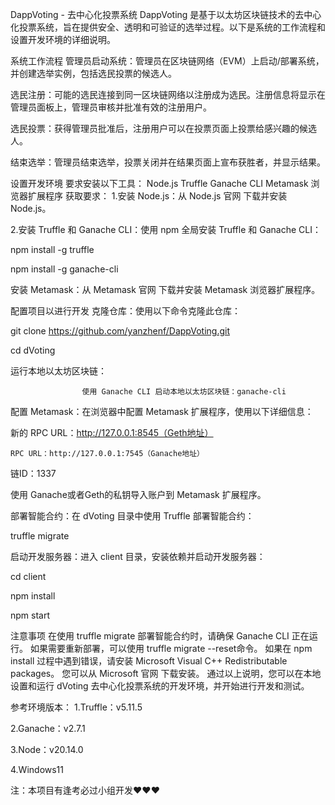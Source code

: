  DappVoting - 去中心化投票系统
DappVoting 是基于以太坊区块链技术的去中心化投票系统，旨在提供安全、透明和可验证的选举过程。以下是系统的工作流程和设置开发环境的详细说明。

系统工作流程
管理员启动系统：管理员在区块链网络（EVM）上启动/部署系统，并创建选举实例，包括选民投票的候选人。

选民注册：可能的选民连接到同一区块链网络以注册成为选民。注册信息将显示在管理员面板上，管理员审核并批准有效的注册用户。

选民投票：获得管理员批准后，注册用户可以在投票页面上投票给感兴趣的候选人。

结束选举：管理员结束选举，投票关闭并在结果页面上宣布获胜者，并显示结果。


设置开发环境
要求安装以下工具：
Node.js
Truffle
Ganache CLI
Metamask 浏览器扩展程序
获取要求：
1.安装 Node.js：从 Node.js 官网 下载并安装 Node.js。

2.安装 Truffle 和 Ganache CLI：使用 npm 全局安装 Truffle 和 Ganache CLI：

npm install -g truffle

npm install -g ganache-cli

安装 Metamask：从 Metamask 官网 下载并安装 Metamask 浏览器扩展程序。

配置项目以进行开发
克隆仓库：使用以下命令克隆此仓库：

git clone https://github.com/yanzhenf/DappVoting.git

cd dVoting

运行本地以太坊区块链：

                    使用 Ganache CLI 启动本地以太坊区块链：ganache-cli
            
配置 Metamask：在浏览器中配置 Metamask 扩展程序，使用以下详细信息：

新的 RPC URL：http://127.0.0.1:8545（Geth地址）

    RPC URL：http://127.0.0.1:7545（Ganache地址）
    
链ID：1337

使用 Ganache或者Geth的私钥导入账户到 Metamask 扩展程序。

部署智能合约：在 dVoting 目录中使用 Truffle 部署智能合约：

truffle migrate

启动开发服务器：进入 client 目录，安装依赖并启动开发服务器：

cd client

npm install

npm start

注意事项
在使用 truffle migrate 部署智能合约时，请确保 Ganache CLI 正在运行。
如果需要重新部署，可以使用  truffle migrate --reset命令。
如果在 npm install 过程中遇到错误，请安装 Microsoft Visual C++ Redistributable packages。
您可以从 Microsoft 官网 下载安装。
通过以上说明，您可以在本地设置和运行 dVoting 去中心化投票系统的开发环境，并开始进行开发和测试。

参考环境版本：
1.Truffle：v5.11.5

2.Ganache：v2.7.1

3.Node：v20.14.0

4.Windows11

注：本项目有逢考必过小组开发❤️❤️❤️
